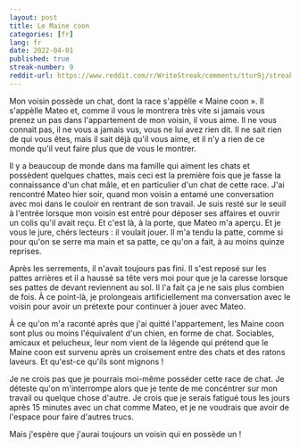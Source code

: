 ```yaml
---
layout: post
title: Le Maine coon 
categories: [fr]
lang: fr
date: 2022-04-01
published: true
streak-number: 9
reddit-url: https://www.reddit.com/r/WriteStreak/comments/ttur9j/streak_9_le_maine_coon/
---
```

Mon voisin possède un chat, dont la race s'appèlle « Maine coon ». Il s'appèlle Mateo et, comme il vous le montrera très vite si jamais vous prenez un pas dans l'appartement de mon voisin, il vous aime. Il ne vous connait pas, il ne vous a jamais vus, vous ne lui avez rien dit. Il ne sait rien de qui vous êtes, mais il sait déjà qu'il vous aime, et il n'y a rien de ce monde qu'il veut faire plus que de vous le montrer.

Il y a beaucoup de monde dans ma famille qui aiment les chats et possèdent quelques chattes, mais ceci est la première fois que je fasse la connaissance d'un chat mâle, et en particulier d'un chat de cette race. J'ai rencontré Mateo hier soir, quand mon voisin a entamé une conversation avec moi dans le couloir en rentrant de son travail. Je suis resté sur le seuil à l'entrée lorsque mon voisin est entré pour déposer ses affaires et ouvrir un colis qu'il avait reçu. Et c'est là, à la porte, que Mateo m'a aperçu. Et je vous le jure, chérs lecteurs : il voulait jouer. Il m'a tendu la patte, comme si pour qu'on se serre ma main et sa patte, ce qu'on a fait, à au moins quinze reprises.

Après les serrements, il n'avait toujours pas fini. Il s'est reposé sur les pattes arrières et il a haussé sa tête vers moi pour que je la caresse lorsque ses pattes de devant reviennent au sol. Il l'a fait ça je ne sais plus combien de fois. À ce point-là, je prolongeais artificiellement ma conversation avec le voisin pour avoir un prétexte pour continuer à jouer avec Mateo.

À ce qu'on m'a raconté après que j'ai quitté l'appartement, les Maine coon sont plus ou moins l'équivalent d'un chien, en forme de chat. Sociables, amicaux et pelucheux, leur nom vient de la légende qui prétend que le Maine coon est survenu après un croisement entre des chats et des ratons laveurs. Et qu'est-ce qu'ils sont mignons !

Je ne crois pas que je pourrais moi-même posséder cette race de chat. Je déteste qu'on m'interrompe alors que je tente de me concéntrer sur mon travail ou quelque chose d'autre. Je crois que je serais fatigué tous les jours après 15 minutes avec un chat comme Mateo, et je ne voudrais que avoir de l'espace pour faire d'autres trucs.

Mais j'espère que j'aurai toujours un voisin qui en possède un !
